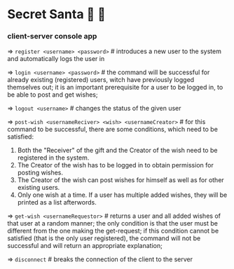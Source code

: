 # Secret Santa :santa: :gift:
### client-server console app

=> `register <username> <password>` # introduces a new user to the system and automatically logs the user in

=> `login <username> <password>` # the command will be successful for already existing (registered) users, witch have previously logged themselves out;
it is an important prerequisite for a user to be logged in, to be able to post and get wishes;

=> `logout <username>` # changes the status of the given user

=> `post-wish <usernameReciver> <wish> <usernameCreator>` # for this command to be successful, there are some conditions, which need to be satisfied:
1. Both the "Receiver" of the gift and the Creator of the wish need to be registered in the system.
2. The Creator of the wish has to be logged in to obtain permission for posting wishes.
3. The Creator of the wish can post wishes for himself as well as for other existing users.
4. Only one wish at a time. If a user has multiple added wishes, they will be printed as a list afterwords.

=> `get-wish <usernameRequestor>` #  returns a user and all added wishes of that user at a random manner;
the only condition is that the user must be different from the one making the get-request;
if this condition cannot be satisfied (that is the only user registered), the command will not be successful and will return an appropriate explanation;

=> `disconnect` # breaks the connection of the client to the server

